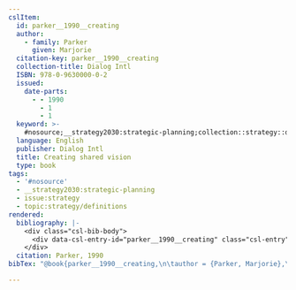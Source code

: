 ```yaml
---
cslItem:
  id: parker__1990__creating
  author:
    - family: Parker
      given: Marjorie
  citation-key: parker__1990__creating
  collection-title: Dialog Intl
  ISBN: 978-0-9630000-0-2
  issued:
    date-parts:
      - - 1990
        - 1
        - 1
  keyword: >-
    #nosource;__strategy2030:strategic-planning;collection::strategy::definitions
  language: English
  publisher: Dialog Intl
  title: Creating shared vision
  type: book
tags:
  - '#nosource'
  - __strategy2030:strategic-planning
  - issue:strategy
  - topic:strategy/definitions
rendered:
  bibliography: |-
    <div class="csl-bib-body">
      <div data-csl-entry-id="parker__1990__creating" class="csl-entry">Parker, M. 1990 <i>Creating shared vision</i>. Dialog Intl (Dialog Intl).</div>
    </div>
  citation: Parker, 1990
bibTex: "@book{parker__1990__creating,\n\tauthor = {Parker, Marjorie},\n\tseries = {Dialog {Intl}},\n\tyear = {1990},\n\tmonth = {jan 1},\n\tpublisher = {Dialog Intl},\n\ttitle = {Creating shared vision},\n}\n\n"

---
```

